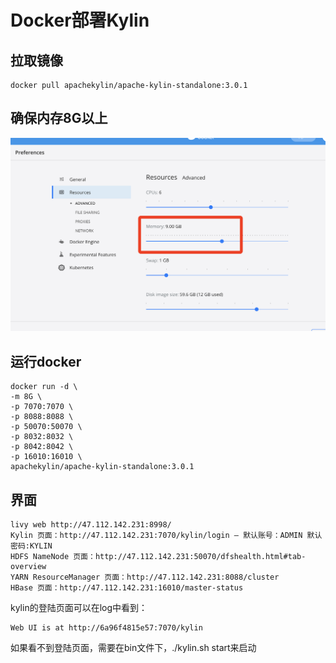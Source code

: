 # Docker部署Kylin

## 拉取镜像

	docker pull apachekylin/apache-kylin-standalone:3.0.1
	

## 确保内存8G以上
![](Images/11.png)
	


## 运行docker

	docker run -d \
	-m 8G \
	-p 7070:7070 \
	-p 8088:8088 \
	-p 50070:50070 \
	-p 8032:8032 \
	-p 8042:8042 \
	-p 16010:16010 \
	apachekylin/apache-kylin-standalone:3.0.1


## 界面

	livy web http://47.112.142.231:8998/
	Kylin 页面：http://47.112.142.231:7070/kylin/login – 默认账号：ADMIN 默认密码:KYLIN
	HDFS NameNode 页面：http://47.112.142.231:50070/dfshealth.html#tab-overview
	YARN ResourceManager 页面：http://47.112.142.231:8088/cluster
	HBase 页面：http://47.112.142.231:16010/master-status
	
	
kylin的登陆页面可以在log中看到：

	Web UI is at http://6a96f4815e57:7070/kylin
	
如果看不到登陆页面，需要在bin文件下，./kylin.sh start来启动
